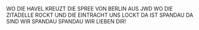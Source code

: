 WO DIE HAVEL KREUZT DIE SPREE
VON BERLIN AUS JWD 
WO DIE ZITADELLE ROCKT 
UND DIE EINTRACHT UNS LOCKT 
DA IST SPANDAU DA SIND WIR
SPANDAU SPANDAU 
WIR LIEBEN DIR!

<!---
Zugast/Zugast is a ✨ special ✨ repository because its `README.md` (this file) appears on your GitHub profile.
You can click the Preview link to take a look at your changes.
--->
